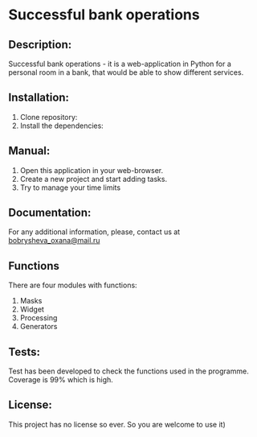 # Successful bank operations

## Description:
Successful bank operations - it is a web-application in Python for a personal room in a bank, 
that would be able to show different services.

## Installation:
1. Clone repository:
2. Install the dependencies:

## Manual:
1. Open this application in your web-browser.
2. Create a new project and start adding tasks.
3. Try to manage your time limits

## Documentation:
For any additional information, please, contact us at bobrysheva_oxana@mail.ru

## Functions
There are four modules with functions:
1. Masks 
2. Widget
3. Processing
4. Generators

## Tests:
Test has been developed to check the functions used in the programme. 
Coverage is 99% which is high.

## License:
This project has no license so ever. So you are welcome to use it)
